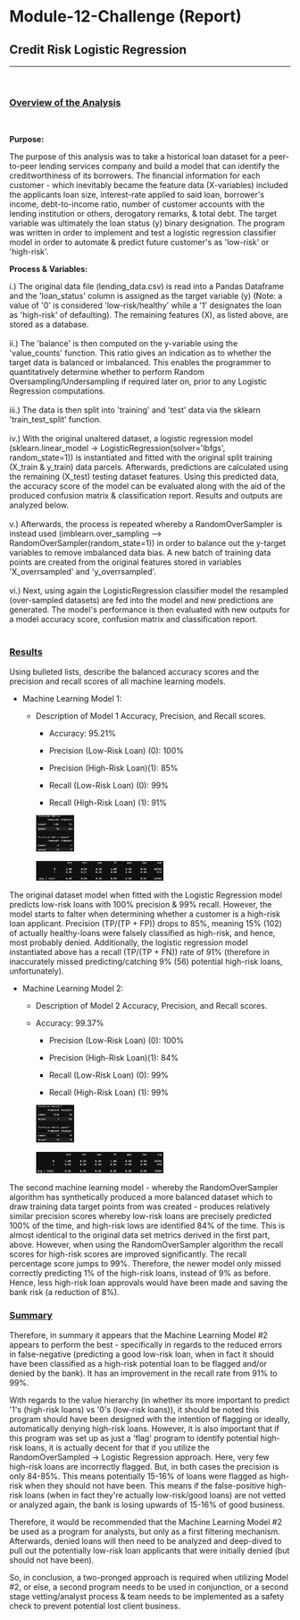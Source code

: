 # Module-12-Challenge (Report)

## Credit Risk Logistic Regression

---

<br>

### <u>Overview of the Analysis</u>

<br>

<b>Purpose:</b>

The purpose of this analysis was to take a historical loan dataset for a peer-to-peer lending services company and build a model that can identify the creditworthiness of its borrowers. The financial information for each customer - which inevitably became the feature data (X-variables) included the applicants loan size, interest-rate applied to said loan, borrower's income, debt-to-income ratio, number of customer accounts with the lending institution or others, derogatory remarks, & total debt. The target variable was ultimately the loan status (y) binary designation. The program was written in order to implement and test a logistic regression classifier model in order to automate & predict future customer's as 'low-risk' or 'high-risk'.

<b>Process & Variables:</b>

i.) The original data file (lending_data.csv) is read into a Pandas Dataframe and the 'loan_status' column is assigned as the target variable (y) (Note: a value of '0' is considered 'low-risk/healthy' while a '1' designates the loan as 'high-risk' of defaulting). The remaining features (X), as listed above, are stored as a database.
<br>
<br>
ii.) The 'balance' is then computed on the y-variable using the 'value_counts' function. This ratio gives an indication as to whether the target data is balanced or imbalanced. This enables the programmer to quantitatively determine whether to perform Random Oversampling/Undersampling if required later on, prior to any Logistic Regression computations.
<br>
<br>
iii.) The data is then split into 'training' and 'test' data via the sklearn 'train_test_split' function.
<br>
<br>
iv.) With the original unaltered dataset, a logistic regression model (sklearn.linear_model -> LogisticRegression(solver='lbfgs', random_state=1)) is instantiated and fitted with the original split training (X_train & y_train) data parcels. Afterwards, predictions are calculated using the remaining (X_test) testing dataset features. Using this predicted data, the accuracy score of the model can be evaluated along with the aid of the produced confusion matrix & classification report. Results and outputs are analyzed below.
<br>
<br>
v.) Afterwards, the process is repeated whereby a RandomOverSampler is instead used (imblearn.over_sampling --> RandomOverSampler(random_state=1)) in order to balance out the y-target variables to remove imbalanced data bias. A new batch of training data points are created from the original features stored in variables 'X_overrsampled' and 'y_overrsampled'.
<br>
<br>
vi.) Next, using again the LogisticRegression classifier model the resampled (over-sampled datasets) are fed into the model and new predictions are generated. The model's performance is then evaluated with new outputs for a model accuracy score, confusion matrix and classification report.
<br>
<br>

### <u>Results</u>

Using bulleted lists, describe the balanced accuracy scores and the precision and recall scores of all machine learning models.

- Machine Learning Model 1:

  - Description of Model 1 Accuracy, Precision, and Recall scores.

    - Accuracy: 95.21%

    - Precision (Low-Risk Loan) (0): 100%
    - Precision (High-Risk Loan)(1): 85%

    - Recall (Low-Risk Loan) (0): 99%
    - Recall (High-Risk Loan) (1): 91%

    <p align= "left" width="50">
    <img width= "15%" src="Starter_Code/cm_original_data.png">
    </p>
    <p align= "left" width="50">
    <img width= "50%" src="Starter_Code/cr_original_data.png">
    </p>

The original dataset model when fitted with the Logistic Regression model predicts low-risk loans with 100% precision & 99% recall. However, the model starts to falter when determining whether a customer is a high-risk loan applicant. Precision (TP/(TP + FP)) drops to 85%, meaning 15% (102) of actually healthy-loans were falsely classified as high-risk, and hence, most probably denied. Additionally, the logistic regression model instantiated above has a recall (TP/(TP + FN)) rate of 91% (therefore in inaccurately missed predicting/catching 9% (56) potential high-risk loans, unfortunately).

- Machine Learning Model 2:

  - Description of Model 2 Accuracy, Precision, and Recall scores.

  - Accuracy: 99.37%

    - Precision (Low-Risk Loan) (0): 100%
    - Precision (High-Risk Loan)(1): 84%

    - Recall (Low-Risk Loan) (0): 99%
    - Recall (High-Risk Loan) (1): 99%

    <p align= "left" width="50">
    <img width= "15%" src="Starter_Code/cm_oversampled_data.png">
    </p>
    <p align= "left" width="50">
    <img width= "50%" src="Starter_Code/cr_oversampled_data.png">
    </p>

The second machine learning model - whereby the RandomOverSampler algorithm has synthetically produced a more balanced dataset which to draw training data target points from was created - produces relatively similar precision scores whereby low-risk loans are precisely predicted 100% of the time, and high-risk lows are identified 84% of the time. This is almost identical to the original data set metrics derived in the first part, above. However, when using the RandomOverSampler algorithm the recall scores for high-risk scores are improved significantly. The recall percentage score jumps to 99%. Therefore, the newer model only missed correctly predicting 1% of the high-risk loans, instead of 9% as before. Hence, less high-risk loan approvals would have been made and saving the bank risk (a reduction of 8%).

### <u>Summary</u>

Therefore, in summary it appears that the Machine Learning Model #2 appears to perform the best - specifically in regards to the reduced errors in false-negative (predicting a good low-risk loan, when in fact it should have been classified as a high-risk potential loan to be flagged and/or denied by the bank). It has an improvement in the recall rate from 91% to 99%.

With regards to the value hierarchy (in whether its more important to predict '1's (high-risk loans) vs '0's (low-risk loans)), it should be noted this program should have been designed with the intention of flagging or ideally, automatically denying high-risk loans. However, it is also important that if this program was set up as just a 'flag' program to identify potential high-risk loans, it is actually decent for that if you utilize the RandomOverSampled -> Logistic Regression approach. Here, very few high-risk loans are incorrectly flagged. But, in both cases the precision is only 84-85%. This means potentially 15-16% of loans were flagged as high-risk when they should not have been. This means if the false-positive high-risk loans (when in fact they're actually low-risk/good loans) are not vetted or analyzed again, the bank is losing upwards of 15-16% of good business.

Therefore, it would be recommended that the Machine Learning Model #2 be used as a program for analysts, but only as a first filtering mechanism. Afterwards, denied loans will then need to be analyzed and deep-dived to pull out the potentially low-risk loan applicants that were initially denied (but should not have been).

So, in conclusion, a two-pronged approach is required when utilizing Model #2, or else, a second program needs to be used in conjunction, or a second stage vetting/analyst process & team needs to be implemented as a safety check to prevent potential lost client business.
